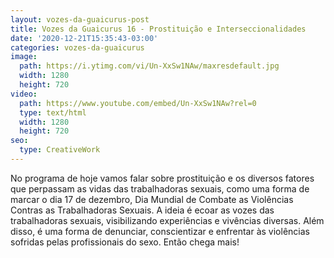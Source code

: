 ```yaml
---
layout: vozes-da-guaicurus-post
title: Vozes da Guaicurus 16 - Prostituição e Interseccionalidades
date: '2020-12-21T15:35:43-03:00'
categories: vozes-da-guaicurus
image:
  path: https://i.ytimg.com/vi/Un-XxSw1NAw/maxresdefault.jpg
  width: 1280
  height: 720
video:
  path: https://www.youtube.com/embed/Un-XxSw1NAw?rel=0
  type: text/html
  width: 1280
  height: 720
seo:
  type: CreativeWork
---
```

No programa de hoje vamos falar sobre prostituição e os diversos fatores que perpassam as vidas das trabalhadoras sexuais, como uma forma de marcar o dia 17 de dezembro, Dia Mundial de Combate as Violências Contras as Trabalhadoras Sexuais. A ideia é ecoar as vozes das trabalhadoras sexuais, visibilizando experiências e vivências diversas. Além disso, é uma forma de denunciar, conscientizar e enfrentar às violências sofridas pelas profissionais do sexo. Então chega mais!
